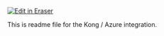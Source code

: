 <p><a target="_blank" href="https://app.eraser.io/workspace/3A1bhutrrSwuCvseFXS5" id="edit-in-eraser-github-link"><img alt="Edit in Eraser" src="https://firebasestorage.googleapis.com/v0/b/second-petal-295822.appspot.com/o/images%2Fgithub%2FOpen%20in%20Eraser.svg?alt=media&amp;token=968381c8-a7e7-472a-8ed6-4a6626da5501"></a></p>

This is readme file for the Kong / Azure integration.









<!--- Eraser file: https://app.eraser.io/workspace/3A1bhutrrSwuCvseFXS5 --->